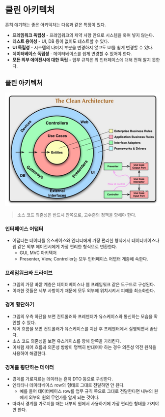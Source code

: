# 클린 아키텍처
흔히 얘기하는 좋은 아키텍처는 다음과 같은 특징이 있다.

- **프레임워크 독립성** - 프레임워크의 제약 사항 안으로 시스템을 욱여 넣지 않는다.
- **테스트 용이성** - UI, DB 등이 없이도 테스트할 수 있다.
- **UI 독립성** - 시스템의 나머지 부분을 변경하지 않고도 UI를 쉽게 변경할 수 있다.
- **데이터베이스 독립성** - 데이터베이스를 쉽게 변경할 수 있어야 한다.
- **모든 외부 에이전시에 대한 독립** - 업무 규칙은 외 인터페이스에 대해 전혀 알지 못한다.

## 클린 아키텍처
![img.png](../../image/clean-architecture-diagram.png)
> 소스 코드 의존성은 반드시 안쪽으로, 고수준의 정책을 향해야 한다.
>

### 인터페이스 어댑터

- 어댑터는 데이터를 유스케이스와 엔티티에게 가장 편리한 형식에서 데이터베이스나 웹 같은 외부 에이전시에게 가장 편리한 형식으로 변환한다.
    - GUI, MVC 아키텍처
    - Presenter, View, Controller는 모두 인터페이스 어뎁터 계층에 속한다.

### 프레임워크와 드라이브

- 그림의 가장 바깥 계층은 데이터베이스나 웹 프레임워크 같은 도구드로 구성된다.
- 이러한 것들은 세부 사항이기 때문에 모두 외부에 위치시켜서 피해를 최소화한다.

### 경계 횡단하기

- 그림의 우측 하단을 보면 컨트롤러와 프레젠터가 유스케이스와 통신하는 모습을 확인할 수 있다.
- 제어 흐름을 보면 컨트롤러가 유스케이스를 지난 후 프레젠터에서 실행되면서 끝난다.
- 소스 코드 의존성을 보면 유스케이스를 향해 안쪽을 가리킨다.
- 이처럼 제어 흐름과 의존성 방향이 명백히 반대여야 하는 경우 의존성 역전 원칙을 사용하여 해결한다.

### 경계를 횡단하는 데이터

- 경계를 가로지르는 데이터는 흔히 DTO 등으로 구성한다.
- 엔티티나 데이터베이스 row의 형태로 그대로 전달하면 안 된다.
    - 예를 들어 데이터베이스 row를 업무 규칙 쪽으로 그대로 전달한다면 내부의 원에서 외부의 원의 무언가를 알게 되는 것이다.
- 따라서 경계를 가로지를 때는 내부의 원에서 사용하기에 가장 편리한 형태를 가져야만 한다.
